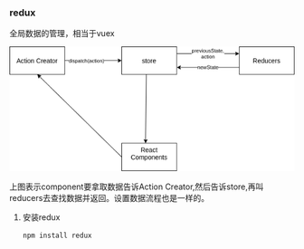 ### redux 

全局数据的管理，相当于vuex

![redux](./image/redux.png)

上图表示component要拿取数据告诉Action Creator,然后告诉store,再叫reducers去查找数据并返回。设置数据流程也是一样的。

1. 安装redux

   ```
   npm install redux
   ```

   